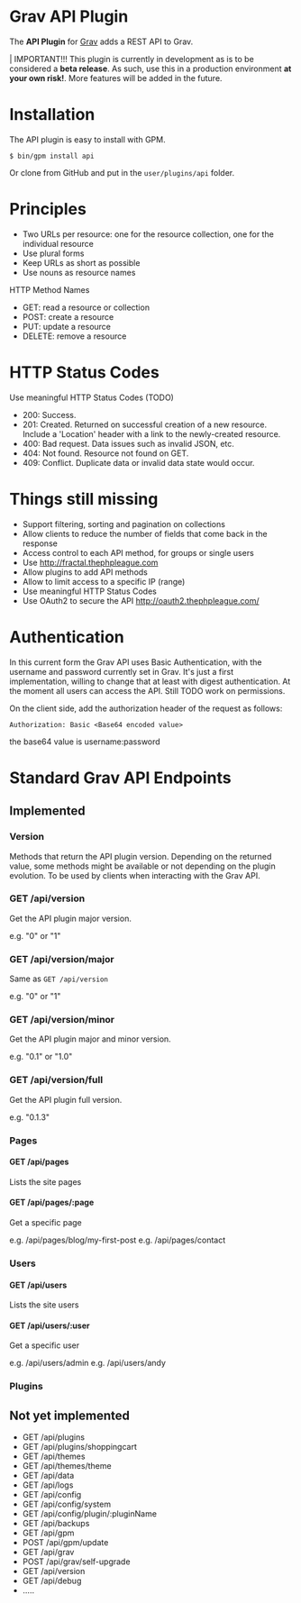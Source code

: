 # Grav API Plugin

The **API Plugin** for [Grav](http://github.com/getgrav/grav) adds a REST API to Grav.

| IMPORTANT!!! This plugin is currently in development as is to be considered a **beta release**.  As such, use this in a production environment **at your own risk!**. More features will be added in the future.

# Installation

The API plugin is easy to install with GPM.

```
$ bin/gpm install api
```

Or clone from GitHub and put in the `user/plugins/api` folder.

# Principles

- Two URLs per resource: one for the resource collection, one for the individual resource
- Use plural forms
- Keep URLs as short as possible
- Use nouns as resource names

HTTP Method Names
- GET: read a resource or collection
- POST: create a resource
- PUT: update a resource
- DELETE: remove a resource

# HTTP Status Codes

Use meaningful HTTP Status Codes (TODO)

- 200: Success.
- 201: Created. Returned on successful creation of a new resource. Include a 'Location' header with a link to the newly-created resource.
- 400: Bad request. Data issues such as invalid JSON, etc.
- 404: Not found. Resource not found on GET.
- 409: Conflict. Duplicate data or invalid data state would occur.

# Things still missing

- Support filtering, sorting and pagination on collections
- Allow clients to reduce the number of fields that come back in the response
- Access control to each API method, for groups or single users
- Use http://fractal.thephpleague.com
- Allow plugins to add API methods
- Allow to limit access to a specific IP (range)
- Use meaningful HTTP Status Codes
- Use OAuth2 to secure the API http://oauth2.thephpleague.com/

# Authentication

In this current form the Grav API uses Basic Authentication, with the username and password currently set in Grav.
It's just a first implementation, willing to change that at least with digest authentication.
At the moment all users can access the API. Still TODO work on permissions.

On the client side, add the authorization header of the request as follows:

```
Authorization: Basic <Base64 encoded value>
```

the base64 value is username:password

# Standard Grav API Endpoints

## Implemented

### Version

Methods that return the API plugin version. Depending on the returned value, some methods might be available or not depending on the plugin evolution. To be used by clients when interacting with the Grav API.

### GET /api/version

Get the API plugin major version.

e.g. "0" or "1"

### GET /api/version/major

Same as `GET /api/version`

e.g. "0" or "1"

### GET /api/version/minor

Get the API plugin major and minor version.

e.g. "0.1" or "1.0"

### GET /api/version/full

Get the API plugin full version.

e.g. "0.1.3"

### Pages

#### GET /api/pages

Lists the site pages

#### GET /api/pages/:page

Get a specific page

e.g. /api/pages/blog/my-first-post
e.g. /api/pages/contact

### Users

#### GET /api/users

Lists the site users

#### GET /api/users/:user

Get a specific user

e.g. /api/users/admin
e.g. /api/users/andy

### Plugins

## Not yet implemented

- GET /api/plugins
- GET /api/plugins/shoppingcart
- GET /api/themes
- GET /api/themes/theme
- GET /api/data
- GET /api/logs
- GET /api/config
- GET /api/config/system
- GET /api/config/plugin/:pluginName
- GET /api/backups
- GET /api/gpm
- POST /api/gpm/update
- GET /api/grav
- POST /api/grav/self-upgrade
- GET /api/version
- GET /api/debug
- .....
